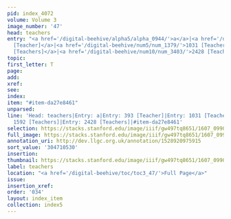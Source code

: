 ```yaml
---
pid: index_4072
volume: Volume 3
image_number: '47'
head: teachers
entry: "<a href='/digital-beehive/alpha5/alpha_0944/'>a</a>|<a href='/digital-beehive/num2/num_0479/'>393
  [Teacher]</a>|<a href='/digital-beehive/num5/num_1379/'>1031 [Teachers]</a>|<a href='/digital-beehive/num7/num_2392/'>1592
  [Teachers]</a>|<a href='/digital-beehive/num10/num_3403/'>2428 [Teachers]</a>"
topic:
first_letter: T
page:
add:
xref:
see:
index:
item: "#item-da27e8461"
unparsed:
line: 'Head: teachers|Entry: a|Entry: 393 [Teacher]|Entry: 1031 [Teachers]|Entry:
  1592 [Teachers]|Entry: 2428 [Teachers]|#item-da27e8461'
selection: https://stacks.stanford.edu/image/iiif/gw497tq8651/1607_0990/183,530,641,159/full/0/default.jpg
full_image: https://stacks.stanford.edu/image/iiif/gw497tq8651/1607_0990/full/full/0/default.jpg
annotation_uri: http://dev.llgc.org.uk/annotation/1528920975915
sort_value: '304710530'
insertion:
thumbnail: https://stacks.stanford.edu/image/iiif/gw497tq8651/1607_0990/183,530,641,159/150,/0/default.jpg
label: teachers
location: "<a href='/digital-beehive/toc/toc3_47/'>Full Page</a>"
issue:
insertion_xref:
order: '034'
layout: index_item
collection: index5
---
```

